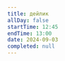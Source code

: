 ```yaml
---
title: дейлик
allDay: false
startTime: 12:45
endTime: 13:00
date: 2024-09-03
completed: null
---
```

